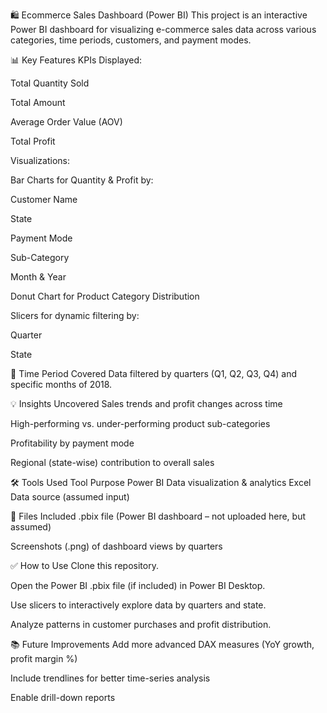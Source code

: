 🛍️ Ecommerce Sales Dashboard (Power BI)
This project is an interactive Power BI dashboard for visualizing e-commerce sales data across various categories, time periods, customers, and payment modes.

📊 Key Features
KPIs Displayed:

Total Quantity Sold

Total Amount

Average Order Value (AOV)

Total Profit

Visualizations:

Bar Charts for Quantity & Profit by:

Customer Name

State

Payment Mode

Sub-Category

Month & Year

Donut Chart for Product Category Distribution

Slicers for dynamic filtering by:

Quarter

State

📅 Time Period Covered
Data filtered by quarters (Q1, Q2, Q3, Q4) and specific months of 2018.

💡 Insights Uncovered
Sales trends and profit changes across time

High-performing vs. under-performing product sub-categories

Profitability by payment mode

Regional (state-wise) contribution to overall sales

🛠 Tools Used
Tool	Purpose
Power BI	Data visualization & analytics
Excel	Data source (assumed input)

📁 Files Included
.pbix file (Power BI dashboard – not uploaded here, but assumed)

Screenshots (.png) of dashboard views by quarters

✅ How to Use
Clone this repository.

Open the Power BI .pbix file (if included) in Power BI Desktop.

Use slicers to interactively explore data by quarters and state.

Analyze patterns in customer purchases and profit distribution.

📚 Future Improvements
Add more advanced DAX measures (YoY growth, profit margin %)

Include trendlines for better time-series analysis

Enable drill-down reports
